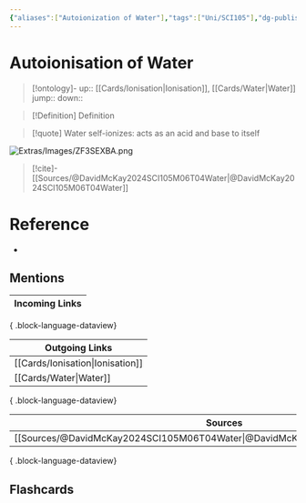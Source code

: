 ```yaml
---
{"aliases":["Autoionization of Water"],"tags":["Uni/SCI105"],"dg-publish":true,"permalink":"/cards/autoionisation-of-water/","dgPassFrontmatter":true}
---
```


# Autoionisation of Water

> [!ontology]-
> up:: [[Cards/Ionisation\|Ionisation]], [[Cards/Water\|Water]]
> jump:: 
> down:: 

> [!Definition] Definition
> 

> [!quote]
> Water self-ionizes: acts as an acid and base to itself

![Extras/Images/ZF3SEXBA.png](/img/user/Extras/Images/ZF3SEXBA.png)
> [!cite]-
> [[Sources/@DavidMcKay2024SCI105M06T04Water\|@DavidMcKay2024SCI105M06T04Water]]

# Reference
- 

## Mentions
| Incoming Links |
| -------------- |

{ .block-language-dataview}

| Outgoing Links                      |
| ----------------------------------- |
| [[Cards/Ionisation\|Ionisation]] |
| [[Cards/Water\|Water]]           |

{ .block-language-dataview}

| Sources                                                                           |
| --------------------------------------------------------------------------------- |
| [[Sources/@DavidMcKay2024SCI105M06T04Water\|@DavidMcKay2024SCI105M06T04Water]] |

{ .block-language-dataview}

## Flashcards 
